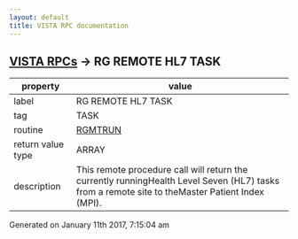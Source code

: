 ```yaml
---
layout: default
title: VISTA RPC documentation
---
```




## [VISTA RPCs](TableOfContent.md) &#8594; RG REMOTE HL7 TASK 

 property | value 
--- | --- 
 label | RG REMOTE HL7 TASK
 tag | TASK
 routine | [RGMTRUN](http://code.osehra.org/dox/Routine_RGMTRUN_source.html)
 return value type | ARRAY
 description | This remote procedure call will return the currently runningHealth Level Seven (HL7) tasks from a remote site to theMaster Patient Index (MPI).




 Generated on January 11th 2017, 7:15:04 am